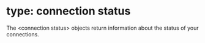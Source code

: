 # type: connection status

The &lt;connection status&gt; objects return information about the status of your connections.
